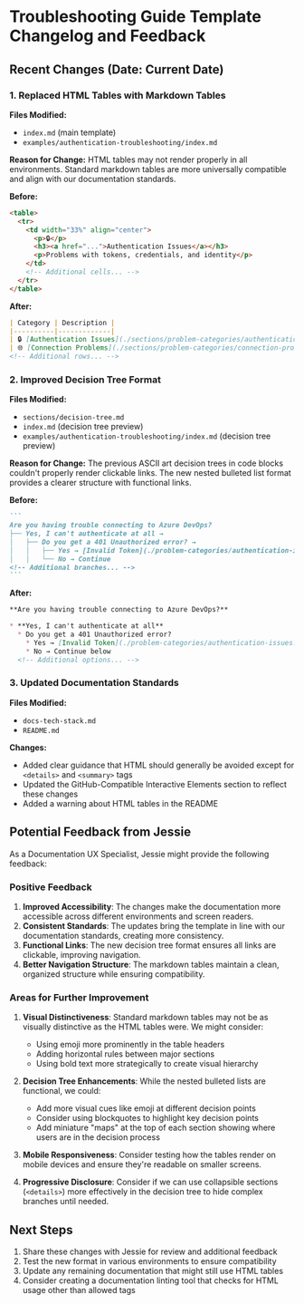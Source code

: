 # Troubleshooting Guide Template Changelog and Feedback

## Recent Changes (Date: Current Date)

### 1. Replaced HTML Tables with Markdown Tables

**Files Modified:**
- `index.md` (main template)
- `examples/authentication-troubleshooting/index.md`

**Reason for Change:**
HTML tables may not render properly in all environments. Standard markdown tables are more universally compatible and align with our documentation standards.

**Before:**
```html
<table>
  <tr>
    <td width="33%" align="center">
      <p>🔒</p>
      <h3><a href="...">Authentication Issues</a></h3>
      <p>Problems with tokens, credentials, and identity</p>
    </td>
    <!-- Additional cells... -->
  </tr>
</table>
```

**After:**
```markdown
| Category | Description |
|----------|-------------|
| 🔒 [Authentication Issues](./sections/problem-categories/authentication-issues.md) | Problems with tokens, credentials, and identity |
| 🌐 [Connection Problems](./sections/problem-categories/connection-problems.md) | Network, proxy, and connectivity issues |
<!-- Additional rows... -->
```

### 2. Improved Decision Tree Format

**Files Modified:**
- `sections/decision-tree.md`
- `index.md` (decision tree preview)
- `examples/authentication-troubleshooting/index.md` (decision tree preview)

**Reason for Change:**
The previous ASCII art decision trees in code blocks couldn't properly render clickable links. The new nested bulleted list format provides a clearer structure with functional links.

**Before:**
````markdown
```
Are you having trouble connecting to Azure DevOps?
├── Yes, I can't authenticate at all → 
│   ├── Do you get a 401 Unauthorized error? →
│   │   ├── Yes → [Invalid Token](./problem-categories/authentication-issues.md#invalid-token)
│   │   └── No → Continue
<!-- Additional branches... -->
```
````

**After:**
```markdown
**Are you having trouble connecting to Azure DevOps?**

* **Yes, I can't authenticate at all**
  * Do you get a 401 Unauthorized error?
    * Yes → [Invalid Token](./problem-categories/authentication-issues.md#invalid-token)
    * No → Continue below
  <!-- Additional options... -->
```

### 3. Updated Documentation Standards

**Files Modified:**
- `docs-tech-stack.md`
- `README.md`

**Changes:**
- Added clear guidance that HTML should generally be avoided except for `<details>` and `<summary>` tags
- Updated the GitHub-Compatible Interactive Elements section to reflect these changes
- Added a warning about HTML tables in the README

## Potential Feedback from Jessie

As a Documentation UX Specialist, Jessie might provide the following feedback:

### Positive Feedback
1. **Improved Accessibility**: The changes make the documentation more accessible across different environments and screen readers.
2. **Consistent Standards**: The updates bring the template in line with our documentation standards, creating more consistency.
3. **Functional Links**: The new decision tree format ensures all links are clickable, improving navigation.
4. **Better Navigation Structure**: The markdown tables maintain a clean, organized structure while ensuring compatibility.

### Areas for Further Improvement
1. **Visual Distinctiveness**: Standard markdown tables may not be as visually distinctive as the HTML tables were. We might consider:
   - Using emoji more prominently in the table headers
   - Adding horizontal rules between major sections
   - Using bold text more strategically to create visual hierarchy

2. **Decision Tree Enhancements**: While the nested bulleted lists are functional, we could:
   - Add more visual cues like emoji at different decision points
   - Consider using blockquotes to highlight key decision points
   - Add miniature "maps" at the top of each section showing where users are in the decision process

3. **Mobile Responsiveness**: Consider testing how the tables render on mobile devices and ensure they're readable on smaller screens.

4. **Progressive Disclosure**: Consider if we can use collapsible sections (`<details>`) more effectively in the decision tree to hide complex branches until needed.

## Next Steps

1. Share these changes with Jessie for review and additional feedback
2. Test the new format in various environments to ensure compatibility
3. Update any remaining documentation that might still use HTML tables
4. Consider creating a documentation linting tool that checks for HTML usage other than allowed tags 